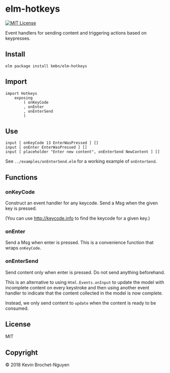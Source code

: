 # elm-hotkeys

[![MIT License](https://img.shields.io/github/license/kmbn/elm-hotkeys.svg?style=flat-square)](https://raw.githubusercontent.com/kmbn/elm-hotkeys/master/LICENSE)

Event handlers for sending content and triggering actions based on keypresses.

## Install
```
elm package install kmbn/elm-hotkeys
```

## Import
```
import Hotkeys
    exposing
        ( onKeyCode
        , onEnter
        , onEnterSend
        )
```

## Use
```
input [ onKeyCode 13 EnterWasPressed ] []
input [ onEnter EnterWasPressed ] []
input [ placeholder "Enter new content", onEnterSend NewContent ] []
```

See `../examples/onEnterSend.elm` for a working example of `onEnterSend`.

## Functions
### onKeyCode
Construct an event handler for any keycode. Send a Msg when the given key is pressed.

(You can use [<http://keycode.info>](http://keycode.info) to find the keycode for a given key.)

### onEnter
Send a Msg when enter is pressed. This is a convenience function that wraps `onKeyCode`.

### onEnterSend
Send content only when enter is pressed. Do not send anything beforehand.

This is an alternative to using `Html.Events.onInput` to update the model with incomplete content on every keystroke and then using another event handler to indicate that the content collected in the model is now complete.

Instead, we only send content to `update` when the content is ready to be consumed.

## License
MIT

## Copyright
&copy; 2018 Kevin Brochet-Nguyen